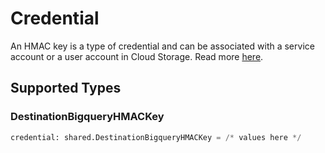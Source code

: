# Credential

An HMAC key is a type of credential and can be associated with a service account or a user account in Cloud Storage. Read more <a href="https://cloud.google.com/storage/docs/authentication/hmackeys">here</a>.


## Supported Types

### DestinationBigqueryHMACKey

```python
credential: shared.DestinationBigqueryHMACKey = /* values here */
```


